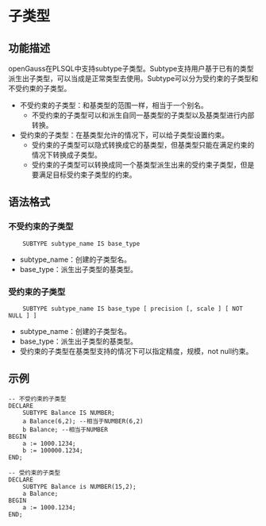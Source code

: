 # 子类型

## 功能描述
openGauss在PLSQL中支持subtype子类型。Subtype支持用户基于已有的类型派生出子类型，可以当成是正常类型去使用。Subtype可以分为受约束的子类型和不受约束的子类型。
- 不受约束的子类型：和基类型的范围一样，相当于一个别名。
  - 不受约束的子类型可以和派生自同一基类型的子类型以及基类型进行内部转换。
- 受约束的子类型：在基类型允许的情况下，可以给子类型设置约束。
  - 受约束的子类型可以隐式转换成它的基类型，但基类型只能在满足约束的情况下转换成子类型。
  - 受约束的子类型可以转换成同一个基类型派生出来的受约束子类型，但是要满足目标受约束子类型的约束。

## 语法格式
### 不受约束的子类型
```
    SUBTYPE subtype_name IS base_type
```
- subtype_name：创建的子类型名。
- base_type：派生出子类型的基类型。

### 受约束的子类型
```
    SUBTYPE subtype_name IS base_type [ precision [, scale ] [ NOT NULL ] ]
```
- subtype_name：创建的子类型名。
- base_type：派生出子类型的基类型。
- 受约束的子类型在基类型支持的情况下可以指定精度，规模，not null约束。

## 示例
```
-- 不受约束的子类型
DECLARE
    SUBTYPE Balance IS NUMBER;
    a Balance(6,2); --相当于NUMBER(6,2)
    b Balance; --相当于NUMBER
BEGIN
    a := 1000.1234;
    b := 100000.1234;
END;

-- 受约束的子类型
DECLARE
    SUBTYPE Balance is NUMBER(15,2);
    a Balance;
BEGIN
    a := 1000.1234;
END;
```

